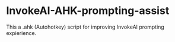 # InvokeAI-AHK-prompting-assist
This a .ahk (Autohotkey) script for improving InvokeAI prompting expierience. 
